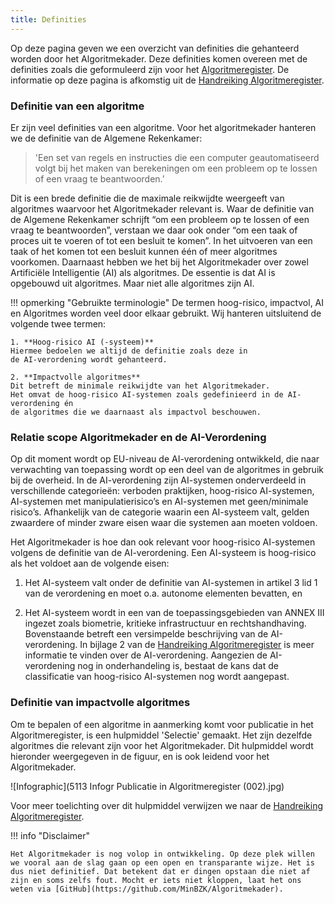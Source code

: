 ```yaml
---
title: Definities
---
```


Op deze pagina geven we een overzicht van definities die gehanteerd worden door het Algoritmekader. Deze definities komen overeen met de definities zoals die geformuleerd zijn voor het [Algoritmeregister](https://algoritmes.overheid.nl/nl). De informatie op deze pagina is afkomstig uit de [Handreiking Algoritmeregister](https://algoritmes.pleio.nl/attachment/entity/83fb2500-6b45-434d-93c9-7534e0b740b3).

### Definitie van een algoritme
Er zijn veel definities van een algoritme. Voor het algoritmekader hanteren we de definitie van de Algemene Rekenkamer:

> 'Een set van regels en instructies die een computer geautomatiseerd volgt bij het maken van berekeningen om een probleem op te lossen of een vraag te beantwoorden.’

Dit is een brede definitie die de maximale reikwijdte weergeeft van algoritmes waarvoor het Algoritmekader relevant is. Waar de definitie van de Algemene
Rekenkamer schrijft “om een probleem op te lossen of een vraag te beantwoorden”, verstaan we daar ook onder “om een taak of proces uit te voeren of tot
een besluit te komen”. In het uitvoeren van een taak of het komen tot een besluit kunnen één of meer algoritmes voorkomen. Daarnaast hebben we het bij het Algoritmekader over zowel Artificiële Intelligentie (AI) als algoritmes. De essentie is dat AI is opgebouwd uit algoritmes. Maar niet alle algoritmes zijn AI. 

!!! opmerking "Gebruikte terminologie"
    De termen hoog-risico, impactvol, AI en Algoritmes worden veel door elkaar gebruikt.
    Wij hanteren uitsluitend de volgende twee termen:

    1. **Hoog-risico AI (-systeem)** 
    Hiermee bedoelen we altijd de definitie zoals deze in
    de AI-verordening wordt gehanteerd.

    2. **Impactvolle algoritmes**
    Dit betreft de minimale reikwijdte van het Algoritmekader.
    Het omvat de hoog-risico AI-systemen zoals gedefinieerd in de AI-verordening én
    de algoritmes die we daarnaast als impactvol beschouwen. 

### Relatie scope Algoritmekader en de AI-Verordening
Op dit moment wordt op EU-niveau de AI-verordening ontwikkeld, die naar verwachting van toepassing wordt op een deel van de algoritmes in gebruik bij de overheid. In de
AI-verordening zijn AI-systemen onderverdeeld in verschillende categorieën: verboden praktijken, hoog-risico AI-systemen, AI-systemen met manipulatierisico’s en AI-systemen
met geen/minimale risico’s. Afhankelijk van de categorie waarin een AI-systeem valt, gelden zwaardere of minder zware eisen waar die systemen aan moeten voldoen.

Het Algoritmekader is hoe dan ook relevant voor hoog-risico AI-systemen volgens de definitie van de AI-verordening. Een AI-systeem is hoog-risico als het voldoet
aan de volgende eisen:
1. Het AI-systeem valt onder de definitie van AI-systemen in artikel 3 lid 1 van de
verordening en moet o.a. autonome elementen bevatten, en

2. Het AI-systeem wordt in een van de toepassingsgebieden van ANNEX III ingezet
zoals biometrie, kritieke infrastructuur en rechtshandhaving. Bovenstaande betreft een versimpelde beschrijving van de AI-verordening. In bijlage 2 van de [Handreiking Algoritmeregister](https://algoritmes.pleio.nl/attachment/entity/83fb2500-6b45-434d-93c9-7534e0b740b3) is meer informatie te vinden over de AI-verordening. Aangezien de AI-verordening nog in onderhandeling is, bestaat de kans dat de classificatie van hoog-risico AI-systemen nog wordt aangepast. 

### Definitie van impactvolle algoritmes
Om te bepalen of een algoritme in aanmerking komt voor publicatie in het Algoritmeregister, is een hulpmiddel 'Selectie' gemaakt. Het zijn dezelfde algoritmes die relevant zijn voor het Algoritmekader. Dit hulpmiddel wordt hieronder weergegeven in de figuur, en is ook leidend voor het Algoritmekader.

  ![Infographic](5113 Infogr Publicatie in Algoritmeregister (002).jpg)

Voor meer toelichting over dit hulpmiddel verwijzen we naar de [Handreiking Algoritmeregister](https://algoritmes.pleio.nl/attachment/entity/83fb2500-6b45-434d-93c9-7534e0b740b3). 

!!! info "Disclaimer"

    Het Algoritmekader is nog volop in ontwikkeling. Op deze plek willen we vooral aan de slag gaan op een open en transparante wijze. Het is dus niet definitief. Dat betekent dat er dingen opstaan die niet af zijn en soms zelfs fout. Mocht er iets niet kloppen, laat het ons weten via [GitHub](https://github.com/MinBZK/Algoritmekader).
